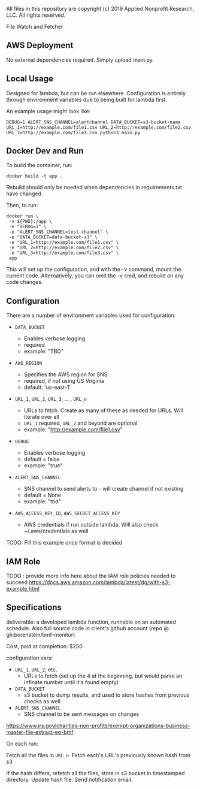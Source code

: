 All files in this repository are copyright (c) 2019 Applied Nonprofit Research, LLC. All rights reserved.

File Watch and Fetcher

## AWS Deployment

No external dependencies required. Simply upload main.py.

## Local Usage
Designed for lambda, but can be run elsewhere. Configuration is entirely through environment variables due to being built for lambda first.

An example usage might look like:

```
DEBUG=1 ALERT_SNS_CHANNEL=alertchannel DATA_BUCKET=s3-bucket-name URL_1=http://example.com/file1.csv URL_2=http://example.com/file2.csv URL_3=http://example.com/file3.csv python3 main.py
```

## Docker Dev and Run

To build the container, run:

```
docker build -t app .
```

Rebuild should only be needed when dependencies in requirements.txt have changed.

Then, to run:

```
docker run \
 -v ${PWD}:/app \
 -e "DEBUG=1" \
 -e "ALERT_SNS_CHANNEL=test-channel" \
 -e "DATA_BUCKET=data-bucket-s3" \
 -e "URL_1=http://example.com/file1.csv" \
 -e "URL_2=http://example.com/file2.csv" \
 -e "URL_3=http://example.com/file3.csv" \
 app
```

This will set up the configuration, and with the -v command, mount the current code. Alternatively, you can omit the -v cmd, and rebuild on any code changes.

## Configuration

There are a number of environment variables used for configuration:

 * `DATA_BUCKET`
   * Enables verbose logging
   * required
   * example: "TBD"

 * `AWS_REGION`
   * Specifies the AWS region for SNS
   * required, if not using US Virginia
   * default: 'us-east-1'

 * `URL_1`, `URL_2`, `URL_3`, ... , `URL_n`
   * URLs to fetch. Create as many of these as needed for URLs. Will iterate over all
   * `URL_1` required, `URL_2` and beyond are optional
   * example: "http://example.com/file1.csv"

 * `DEBUG`
   * Enables verbose logging
   * default = false
   * example: "true"

  * `ALERT_SNS_CHANNEL`
    * SNS channel to send alerts to - will create channel if not existing
    * default = None
    * example: "tbd"

  * `AWS_ACCESS_KEY_ID`, `AWS_SECRET_ACCESS_KEY`
    * AWS credentials if run outside lambda. Will also check ~/.aws/credentials as well

   TODO: Fill this example once format is decided

## IAM Role

TODO : provide more info here about the IAM role policies needed to succeed
https://docs.aws.amazon.com/lambda/latest/dg/with-s3-example.html


## Specifications

deliverable: a developed lambda function, runnable on an automated schedule. Also full source code in client's
github account (repo @ gh:borenstein/bmf-monitor)

Cost, paid at completion: $250

configuration vars:
 * `URL_1`, `URL_2`, etc.
   * URLs to fetch (set up the 4 at the beginning, but would parse an infinate number until it's found empty)
 * `DATA_BUCKET`
   * s3 bucket to dump results, and used to store hashes from previous checks as well
 * `ALERT_SNS_CHANNEL`
   * SNS channel to be sent messages on changes


https://www.irs.gov/charities-non-profits/exempt-organizations-business-master-file-extract-eo-bmf


On each run:

  Fetch all the files in `URL_n`.
  Fetch each's URL's previously known hash from s3

  If the hash differs, refetch all the files, store in s3 bucket in timestamped directory.
  Update hash file.
  Send notification email.
